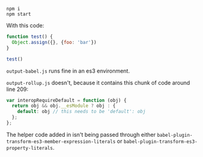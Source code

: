 ```
npm i
npm start
```

With this code:

```js
function test() {
  Object.assign({}, {foo: 'bar'})
}

test()
```

`output-babel.js` runs fine in an es3 environment.

`output-rollup.js` doesn't, because it contains this chunk of code around line 209:

```js
var interopRequireDefault = function (obj) {
  return obj && obj.__esModule ? obj : {
    default: obj // this needs to be 'default': obj
  };
};
```

The helper code added in isn't being passed through either `babel-plugin-transform-es3-member-expression-literals`
or `babel-plugin-transform-es3-property-literals`.
